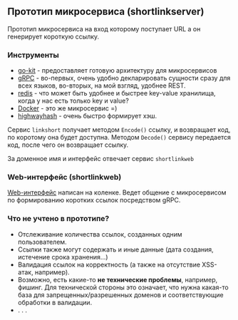 ## Прототип микросервиса (shortlinkserver)
Прототип микросервиса на вход которому поступает URL а он генерирует короткую ссылку.

### Инструменты
- [go-kit](https://github.com/go-kit/kit) - предоставляет готовую архитектуру для микросервисов
- [gRPC](https://grpc.io/) - во-первых, очень удобно декларировать сущности сразу для всех языков, во-вторых, на мой взгляд, удобнее REST.
- [redis](https://redis.io/) - что может быть удобнее и быстрее key-value хранилища, когда у нас есть только key и value?
- [Docker](https://www.docker.com/) - это же микросервис =)
- [highwayhash](https://github.com/minio/highwayhash) - очень быстро формирует хэш.

Сервис `linkshort` получает методом `Encode()` ссылку, и возвращает код, по коротому она будет доступна.
Методом `Decode()` сервису передается код, после чего он возвращает ссылку.

За доменное имя и интерфейс отвечает сервис `shortlinkweb`

### Web-интерфейс (shortlinkweb)
[Web-интерфейс](https://github.com/sdaf47/go-knowledge-base/blob/master/shortlink/cmd/shortlinkweb) написан на коленке. 
Ведет общение с микросервисом по формированию коротких ссылок посредством gRPC.

### Что не учтено в прототипе?
- Отслеживание количества ссылок, созданных одним пользователем.
- Ссылки также могут содержать и иные данные (дата создания, истечение срока хранения...)
- Валидация ссылок на корректность (а также на отсутствие XSS-атак, например).
- Возможно, есть какие-то **не технические проблемы**, например, фишинг. Для технической стороны это означает, что нужна какая-то база для запрещенных/разрешенных доменов и соответствующие обработки в валидации.
- . . . 